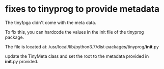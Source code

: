 # fixes to tinyprog to provide metadata

The tinyfpga didn't come with the meta data.

To fix this, you can hardcode the values in the init file of the tinyprog package.

The file is located at: /usr/local/lib/python3.7/dist-packages/tinyprog/__init__.py

update the TinyMeta class and set the root to the metadata provided in __init__.py provided.
